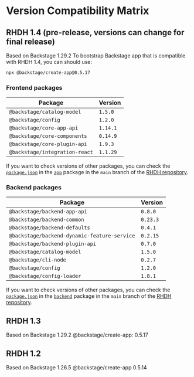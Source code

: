 # Version Compatibility Matrix

## RHDH 1.4 (pre-release, versions can change for final release)

<!-- source
https://github.com/janus-idp/backstage-showcase/blob/main/backstage.json
-->

Based on Backstage 1.29.2
To bootstrap Backstage app that is compatible with RHDH 1.4, you can should use:

```bash
npx @backstage/create-app@0.5.17
```

### Frontend packages

| **Package**                    | **Version** |
| ------------------------------ | ----------- |
| `@backstage/catalog-model`     | `1.5.0`     |
| `@backstage/config`            | `1.2.0`     |
| `@backstage/core-app-api`      | `1.14.1`    |
| `@backstage/core-components`   | `0.14.9`    |
| `@backstage/core-plugin-api`   | `1.9.3`     |
| `@backstage/integration-react` | `1.1.29`    |

If you want to check versions of other packages, you can check the [`package.json`](https://github.com/janus-idp/backstage-showcase/blob/main/packages/app/package.json) in the [`app`](https://github.com/janus-idp/backstage-showcase/tree/main/packages/app) package in the `main` branch of the [RHDH repository](https://github.com/janus-idp/backstage-showcase/tree/main).

### Backend packages

| **Package**                                  | **Version** |
| -------------------------------------------- | ----------- |
| `@backstage/backend-app-api`                 | `0.8.0`     |
| `@backstage/backend-common`                  | `0.23.3`    |
| `@backstage/backend-defaults`                | `0.4.1`     |
| `@backstage/backend-dynamic-feature-service` | `0.2.15`    |
| `@backstage/backend-plugin-api`              | `0.7.0`     |
| `@backstage/catalog-model`                   | `1.5.0`     |
| `@backstage/cli-node`                        | `0.2.7`     |
| `@backstage/config`                          | `1.2.0`     |
| `@backstage/config-loader`                   | `1.8.1`     |

If you want to check versions of other packages, you can check the [`package.json`](https://github.com/janus-idp/backstage-showcase/blob/main/packages/backend/package.json) in the [`backend`](https://github.com/janus-idp/backstage-showcase/tree/main/packages/backend) package in the `main` branch of the [RHDH repository](https://github.com/janus-idp/backstage-showcase/tree/main).

## RHDH 1.3

Based on Backstage 1.29.2
@backstage/create-app: 0.5.17

## RHDH 1.2

Based on Backstage 1.26.5
@backstage/create-app 0.5.14
